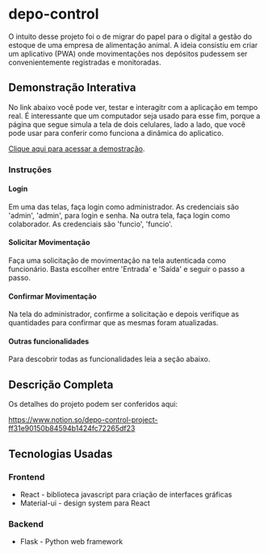 # depo-control
O intuito desse projeto foi o de migrar do papel para o digital a gestão do estoque de uma empresa de alimentação animal. A ideia consistiu em criar um aplicativo (PWA) onde movimentações nos depósitos pudessem ser convenientemente registradas e monitoradas.

## Demonstração Interativa
No link abaixo você pode ver, testar e interagitr com a aplicação em tempo real. É interessante que um computador seja usado para esse fim, porque a página que segue simula a tela de dois celulares, lado a lado, que você pode usar para conferir como funciona a dinâmica do aplicatico.

[Clique aqui para acessar a demostração](http://34.95.222.215).

### Instruções

#### Login
Em uma das telas, faça login como administrador. As credenciais são 'admin', 'admin', para login e senha.
Na outra tela, faça login como colaborador. As credenciais são 'funcio', 'funcio'.

#### Solicitar Movimentação
Faça uma solicitação de movimentação na tela autenticada como funcionário. Basta escolher entre 'Entrada' e 'Saída' e seguir o passo a passo.

#### Confirmar Movimentação
Na tela do administrador, confirme a solicitação e depois verifique as quantidades para confirmar que as mesmas foram atualizadas.

#### Outras funcionalidades
Para descobrir todas as funcionalidades leia a seção abaixo.

## Descrição Completa
Os detalhes do projeto podem ser conferidos aqui:

https://www.notion.so/depo-control-project-ff31e90150b84594b1424fc72265df23

## Tecnologias Usadas

### Frontend
- React - biblioteca javascript para criação de interfaces gráficas
- Material-ui - design system para React

### Backend
- Flask - Python web framework
